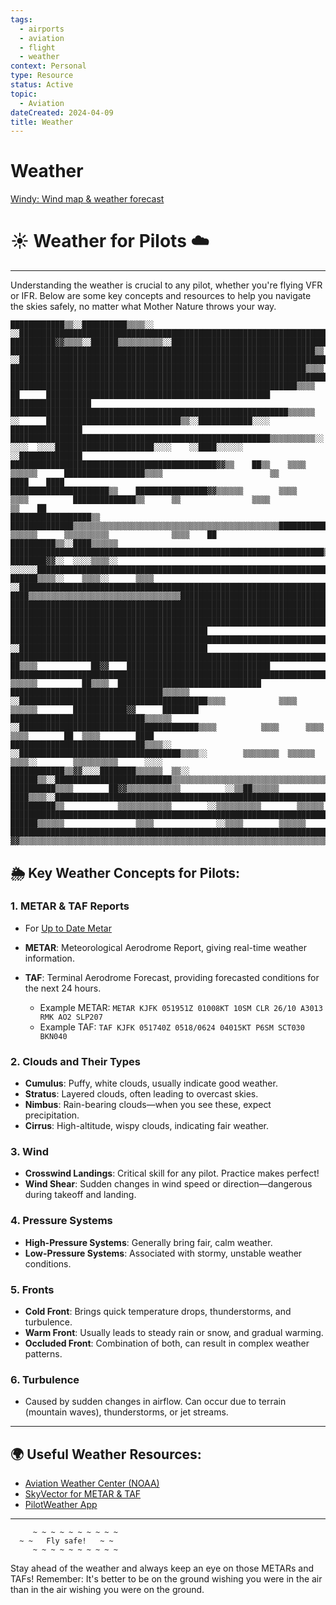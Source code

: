 ```yaml
---
tags:
  - airports
  - aviation
  - flight
  - weather
context: Personal
type: Resource
status: Active
topic:
  - Aviation
dateCreated: 2024-04-09
title: Weather
---
```

# Weather
[Windy: Wind map & weather forecast](https://www.windy.com/?41.718,-86.880,7)


# ☀️ Weather for Pilots ☁️
___

Understanding the weather is crucial to any pilot, whether you're flying VFR or IFR. Below are some key concepts and resources to help you navigate the skies safely, no matter what Mother Nature throws your way.

```plaintext
████████████▒▒░░██████████▒▒▒▒░░  ░░████████████████████████████████████████████████████████████████████████████████████████████████████████████████████████
██████████▓▓▒▒▒▒░░██████▒▒▒▒▒▒▒▒▒▒░░████████████████████████████████████████████████████████████████████████████████████████████████████████████████████████
████████████████████████████████████████████████████████████████████▒▒  ░░██████████████████████████████████████████████████████████████████████████████████
██████████████████████████████████████████████████████████████████▒▒▒▒      ████████████████████████████████████████████████████████████████████████████████
████████████████████████████████████████████████████████████████▒▒▒▒        ██      ██████████████████████████████████████████████████    ██████████████████
██████████████████████████████████████████████████████████████▒▒▒▒▒▒        ░░      ██████████████████████████████▒▒░░████████████░░░░      ████████████████
██████████████████████████████████████████████████████████▒▒▒▒▒▒▒▒▒▒░░        ░░░░  ░░░░██████████████████████░░░░    ░░████░░░░░░          ░░██████████████
██████████████████████████████████████████████▓▓▒▒    ██▒▒    ▒▒▒▒          ▒▒▒▒▒▒      ██████████████████▒▒▒▒                        ▒▒        ████    ████
██████████████████████▒▒    ████████████████▓▓▒▒▒▒▒▒        ▒▒▒▒            ▒▒▒▒          ██████████████▒▒      ▒▒                ▒▒▒▒              ▒▒    ██
██████████████████▒▒          ██████████████▒▒▒▒▒▒▒▒▒▒▒▒▒▒▒▒▒▒▒▒▒▒▒▒▒▒▒▒▒▒▒▒▒▒▒▒▒▒▒▒▒▒▒▒▒▒████████████▒▒      ▒▒▒▒▒▒      ▒▒▒▒▒▒▒▒▒▒              ▒▒▒▒    ██
██████████▒▒░░████▒▒▒▒▒▒        ██████████████████████████████████████████████████████████████████████▒▒▒▒▒▒▒▒▒▒▒▒▒▒▒▒▒▒▒▒▒▒▒▒▒▒▒▒▒▒▒▒▒▒▒▒▒▒▒▒▒▒▒▒▒▒▒▒▒▒████
████████▓▓░░  ░░░░▒▒▒▒░░      ░░░░░░████████████████████████████████████████████████████████████████████████████████████████████████████████████████████████
██████▒▒▒▒░░    ▒▒▒▒░░      ▒▒▒▒    ░░██████████████████████████████████████████████████████████████████████████████████████████████████████████████████████
████▒▒▒▒▒▒▒▒▒▒▒▒▒▒▒▒▒▒▒▒▒▒▒▒▒▒▒▒▒▒▒▒▒▒██████████████████████████████████████████████████████████████████████████████████████████████████████████████████████
████████████████████████████████████████████████████████████████████████████████████████████████████████████████████████████████████████████████████████████
████████████████████████████████████████████████████████████████████████████████████████████████████████████████████████████████████████████████████████████
██████████████████████████████████████████████████████████████████████████████████████████████████████████      ████████████████████████████████████████████
████████████████████████████████████████████████████████████████████████████████████████████▒▒▓▓██████░░░░      ░░██████████████████████████████████████████
██████████████████████████████████████████████████████████████████████████████████████████▒▒▒▒    ██▒▒▒▒            ██▓▓    ████████████████████████████████
██████████████████████████████████████████████████████████████████████████████████████████▒▒▒▒░░    ▒▒▒▒▒▒          ██▒▒▒▒  ████████████████████████████████
██████████████████████████████████▒▒▒▒▒▒    ░░██████████████████████████████████████████▒▒▒▒            ▒▒▒▒      ▒▒▒▒▒▒        ████████████▓▓      ████████
██████████████████████████████▒▒▒▒▒▒          ░░████████████████████████████████████████▒▒▒▒          ▒▒▒▒      ▒▒▒▒        ▒▒▒▒        ██  ▒▒▒▒        ████
██████████████████████████████▒▒▒▒░░            ░░████████████████████████████████████▒▒▒▒░░        ▒▒▒▒▒▒▒▒  ▒▒▒▒▒▒      ▒▒▒▒░░        ▒▒▒▒▒▒▒▒▒▒      ░░░░
████████████▒▒▓▓░░░░████████▒▒▒▒▒▒  ▒▒░░          ██████▒▒░░██████████████████████████▒▒▒▒▒▒▒▒▒▒▒▒▒▒▒▒▒▒▒▒▒▒▒▒▒▒▒▒▒▒▒▒▒▒▒▒▒▒▒▒▒▒▒▒▒▒▒▒▒▒▒▒▒▒▒▒▒▒▒▒▒▒▒▒▒▒▒▒▒▒
██████████▒▒▒▒        ██▓▓▒▒▒▒▒▒▒▒▒▒▒▒          ░░▒▒██▒▒▒▒▒▒    ████▒▒▒▒░░██████████████████████████████████████████████████████████████████████████████████
██████████▒▒            ▒▒▒▒▒▒▒▒▒▒▒▒        ░░▒▒▒▒▒▒▒▒▒▒        ▒▒▒▒▒▒        ██████████████████████████████████████████████████████████████████████████████
██████▒▒▒▒▒▒                ▒▒▒▒              ░░▒▒▒▒        ▒▒▒▒▒▒              ████████████████████████████████████████████████████████████████████████████
▓▓▒▒▒▒▒▒▒▒▒▒▒▒▒▒▒▒▒▒▒▒▒▒▒▒▒▒▒▒▒▒▒▒▒▒▒▒▒▒▒▒▒▒▒▒▒▒▒▒▒▒▒▒▒▒▒▒▒▒▒▒▒▒▒▒▒▒▒▒▒▒▒▒▒▒▒▒▒▒▒▒▒▒████████████████████████████████████████████████████████████████████████

```

## 🌦 Key Weather Concepts for Pilots:

### 1. **METAR & TAF Reports**
- For [Up to Date Metar](metar.md)
- **METAR**: Meteorological Aerodrome Report, giving real-time weather information.
- **TAF**: Terminal Aerodrome Forecast, providing forecasted conditions for the next 24 hours.
  
   - Example METAR: `METAR KJFK 051951Z 01008KT 10SM CLR 26/10 A3013 RMK AO2 SLP207`
   - Example TAF: `TAF KJFK 051740Z 0518/0624 04015KT P6SM SCT030 BKN040`

### 2. **Clouds and Their Types**
- **Cumulus**: Puffy, white clouds, usually indicate good weather.
- **Stratus**: Layered clouds, often leading to overcast skies.
- **Nimbus**: Rain-bearing clouds—when you see these, expect precipitation.
- **Cirrus**: High-altitude, wispy clouds, indicating fair weather.

### 3. **Wind**
- **Crosswind Landings**: Critical skill for any pilot. Practice makes perfect!
- **Wind Shear**: Sudden changes in wind speed or direction—dangerous during takeoff and landing.

### 4. **Pressure Systems**
- **High-Pressure Systems**: Generally bring fair, calm weather.
- **Low-Pressure Systems**: Associated with stormy, unstable weather conditions.

### 5. **Fronts**
- **Cold Front**: Brings quick temperature drops, thunderstorms, and turbulence.
- **Warm Front**: Usually leads to steady rain or snow, and gradual warming.
- **Occluded Front**: Combination of both, can result in complex weather patterns.

### 6. **Turbulence**
- Caused by sudden changes in airflow. Can occur due to terrain (mountain waves), thunderstorms, or jet streams.

---

## 🌍 Useful Weather Resources:
- [Aviation Weather Center (NOAA)](https://aviationweather.gov/)
- [SkyVector for METAR & TAF](https://skyvector.com/)
- [PilotWeather App](https://pilotweather.com/)

---

```plaintext
     ~ ~ ~ ~ ~ ~ ~ ~ ~ ~
  ~ ~   Fly safe!   ~ ~
     ~ ~ ~ ~ ~ ~ ~ ~ ~ ~
```

Stay ahead of the weather and always keep an eye on those METARs and TAFs! Remember: It's better to be on the ground wishing you were in the air than in the air wishing you were on the ground.